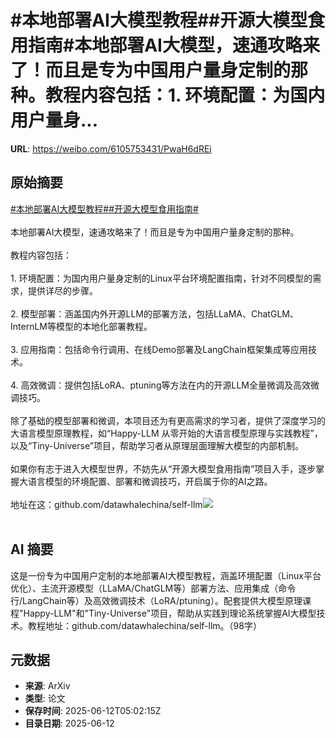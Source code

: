 # #本地部署AI大模型教程##开源大模型食用指南#本地部署AI大模型，速通攻略来了！而且是专为中国用户量身定制的那种。教程内容包括：1. 环境配置：为国内用户量身...

**URL**: https://weibo.com/6105753431/PwaH6dREi

## 原始摘要

<a href="https://m.weibo.cn/search?containerid=231522type%3D1%26t%3D10%26q%3D%23%E6%9C%AC%E5%9C%B0%E9%83%A8%E7%BD%B2AI%E5%A4%A7%E6%A8%A1%E5%9E%8B%E6%95%99%E7%A8%8B%23&amp;extparam=%23%E6%9C%AC%E5%9C%B0%E9%83%A8%E7%BD%B2AI%E5%A4%A7%E6%A8%A1%E5%9E%8B%E6%95%99%E7%A8%8B%23" data-hide=""><span class="surl-text">#本地部署AI大模型教程#</span></a><a href="https://m.weibo.cn/search?containerid=231522type%3D1%26t%3D10%26q%3D%23%E5%BC%80%E6%BA%90%E5%A4%A7%E6%A8%A1%E5%9E%8B%E9%A3%9F%E7%94%A8%E6%8C%87%E5%8D%97%23&amp;extparam=%23%E5%BC%80%E6%BA%90%E5%A4%A7%E6%A8%A1%E5%9E%8B%E9%A3%9F%E7%94%A8%E6%8C%87%E5%8D%97%23" data-hide=""><span class="surl-text">#开源大模型食用指南#</span></a><br><br>本地部署AI大模型，速通攻略来了！而且是专为中国用户量身定制的那种。<br><br>教程内容包括：<br><br>1. 环境配置：为国内用户量身定制的Linux平台环境配置指南，针对不同模型的需求，提供详尽的步骤。<br><br>2. 模型部署：涵盖国内外开源LLM的部署方法，包括LLaMA、ChatGLM、InternLM等模型的本地化部署教程。<br><br>3. 应用指南：包括命令行调用、在线Demo部署及LangChain框架集成等应用技术。<br><br>4. 高效微调：提供包括LoRA、ptuning等方法在内的开源LLM全量微调及高效微调技巧。<br><br>除了基础的模型部署和微调，本项目还为有更高需求的学习者，提供了深度学习的大语言模型原理教程，如“Happy-LLM 从零开始的大语言模型原理与实践教程”，以及“Tiny-Universe”项目，帮助学习者从原理层面理解大模型的内部机制。<br><br>如果你有志于进入大模型世界，不妨先从“开源大模型食用指南”项目入手，逐步掌握大语言模型的环境配置、部署和微调技巧，开启属于你的AI之路。<br><br>地址在这：github.com/datawhalechina/self-llm<img style="" src="https://tvax4.sinaimg.cn/large/006Fd7o3gy1i2cdw4ehutj313u1aq4qp.jpg" referrerpolicy="no-referrer"><br><br>

## AI 摘要

这是一份专为中国用户定制的本地部署AI大模型教程，涵盖环境配置（Linux平台优化）、主流开源模型（LLaMA/ChatGLM等）部署方法、应用集成（命令行/LangChain等）及高效微调技术（LoRA/ptuning）。配套提供大模型原理课程"Happy-LLM"和"Tiny-Universe"项目，帮助从实践到理论系统掌握AI大模型技术。教程地址：github.com/datawhalechina/self-llm。（98字）

## 元数据

- **来源**: ArXiv
- **类型**: 论文
- **保存时间**: 2025-06-12T05:02:15Z
- **目录日期**: 2025-06-12

